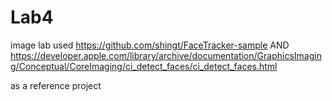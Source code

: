# Lab4
image lab
used https://github.com/shingt/FaceTracker-sample AND 
https://developer.apple.com/library/archive/documentation/GraphicsImaging/Conceptual/CoreImaging/ci_detect_faces/ci_detect_faces.html

as a reference project 
